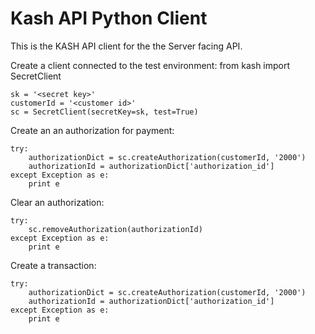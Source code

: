 # Kash API Python Client

This is the KASH API client for the the Server facing API.

Create a client connected to the test environment:
    from kash import SecretClient

    sk = '<secret key>'
    customerId = '<customer id>'
    sc = SecretClient(secretKey=sk, test=True)

Create an an authorization for payment:

    try:
        authorizationDict = sc.createAuthorization(customerId, '2000')
        authorizationId = authorizationDict['authorization_id']
    except Exception as e:
        print e

Clear an authorization:

    try:
        sc.removeAuthorization(authorizationId)
    except Exception as e:
        print e

Create a transaction:

    try:
        authorizationDict = sc.createAuthorization(customerId, '2000')
        authorizationId = authorizationDict['authorization_id']
    except Exception as e:
        print e
    
    